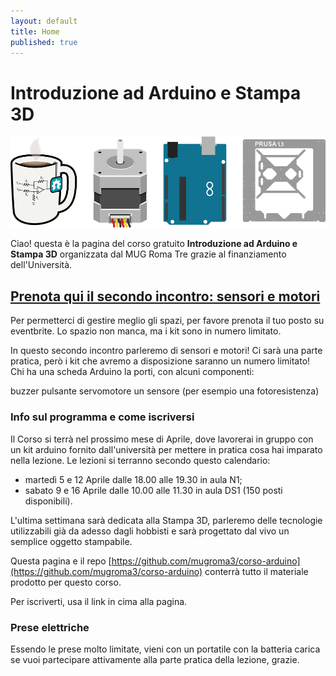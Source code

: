 ```yaml
---
layout: default
title: Home
published: true
---
```



# Introduzione ad Arduino e Stampa 3D
![mug_arduino_stampa3d](images/header_introduzione.png "Mug StepperMotor Arduino Stampa3D")

Ciao! questa è la pagina del corso gratuito **Introduzione ad Arduino e Stampa 3D** organizzata dal MUG Roma Tre grazie al finanziamento dell'Università.

## [Prenota qui il secondo incontro: sensori e motori](https://www.eventbrite.it/e/biglietti-introduzione-ad-arduino-e-alla-stampa-3d-seconda-lezione-23271893861)

Per permetterci di gestire meglio gli spazi, per favore prenota il tuo posto su eventbrite. Lo spazio non manca, ma i kit sono in numero limitato. 

In questo secondo incontro parleremo di sensori e motori! Ci sarà una parte pratica, però i kit che avremo a disposizione saranno un numero limitato! Chi ha una scheda Arduino la porti, con alcuni componenti:

buzzer
pulsante
servomotore
un sensore (per esempio una fotoresistenza)


### Info sul programma e come iscriversi

Il Corso si terrà nel prossimo mese di Aprile, dove lavorerai in gruppo con un kit arduino fornito dall'università per mettere in pratica cosa hai imparato nella lezione. 
Le lezioni si terranno secondo questo calendario:

* martedì 5 e 12 Aprile dalle 18.00 alle 19.30 in aula N1;
* sabato 9 e 16 Aprile dalle 10.00 alle 11.30 in aula DS1 (150 posti disponibili). 

L'ultima settimana sarà dedicata alla Stampa 3D, parleremo delle tecnologie utilizzabili già da adesso dagli hobbisti e sarà progettato dal vivo un semplice oggetto stampabile.


Questa pagina e il repo [https://github.com/mugroma3/corso-arduino](https://github.com/mugroma3/corso-arduino) conterrà tutto il materiale prodotto per questo corso.

Per iscriverti, usa il link in cima alla pagina.

### Prese elettriche

Essendo le prese molto limitate, vieni con un portatile con la batteria carica se vuoi partecipare attivamente alla parte pratica della lezione, grazie.

